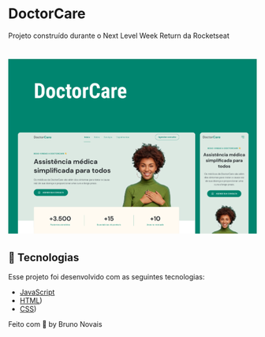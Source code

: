 # DoctorCare
Projeto construído durante o Next Level Week Return da Rocketseat

<h1 align="center">
  <img alt="Letmeask" src="assets/cover/cover.png" />
</h1>

## 🧪 Tecnologias

Esse projeto foi desenvolvido com as seguintes tecnologias:

- [JavaScript](https://developer.mozilla.org/pt-BR/docs/Web/JavaScript)
- [HTML](https://developer.mozilla.org/pt-BR/docs/Web/HTML))
- [CSS](https://developer.mozilla.org/pt-BR/docs/Web/CSS))




Feito com 💜 by Bruno Novais
